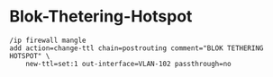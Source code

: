 # Blok-Thetering-Hotspot
```
/ip firewall mangle
add action=change-ttl chain=postrouting comment="BLOK TETHERING  HOTSPOT" \
    new-ttl=set:1 out-interface=VLAN-102 passthrough=no
```
